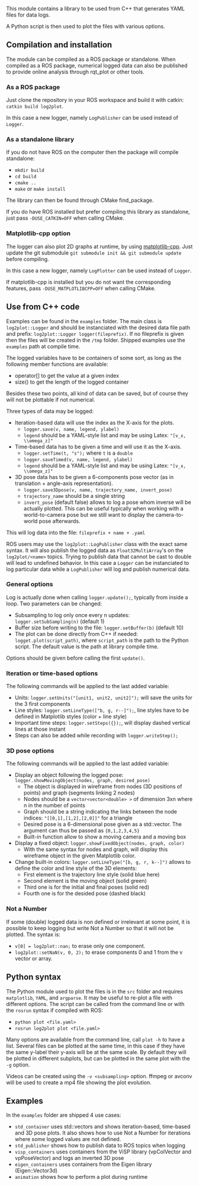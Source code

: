 This module contains a library to be used from C++ that generates YAML files for data logs.

A Python script is then used to plot the files with various options.

## Compilation and installation

The module can be compiled as a ROS package or standalone. When compiled as a ROS package, numerical logged data can also be published to provide online analysis through rqt_plot or other tools.

### As a ROS package

Just clone the repository in your ROS workspace and build it with catkin:  `catkin build log2plot`.

In this case a new logger, namely `LogPublisher` can be used instead of `Logger`.

### As a standalone library

If you do not have ROS on the computer then the package will compile standalone:

* `mkdir build`
* `cd build`
* `cmake ..`
* `make` or `make install`

The library can then be found through CMake find_package.

If you do have ROS installed but prefer compiling this library as standalone, just pass `-DUSE_CATKIN=OFF` when calling CMake.

### Matplotlib-cpp option

The logger can also plot 2D graphs at runtime, by using [matplotlib-cpp](https://github.com/lava/matplotlib-cpp). Just update the git submodule `git submodule init && git submodule update` before compiling.

In this case a new logger, namely `LogPlotter` can be used instead of `Logger`.

If matplotlib-cpp is installed but you do not want the corresponding features, pass `-DUSE_MATPLOTLIBCPP=OFF` when calling CMake.

## Use from C++ code

Examples can be found in the `examples` folder. The main class is `log2plot::Logger` and should be instanciated with the desired data file path and prefix:  `log2plot::Logger logger(fileprefix)`. If no fileprefix is given then the files will be created in the `/tmp` folder. Shipped examples use the `examples` path at compile time. 

The logged variables have to be containers of some sort, as long as the following member functions are available:
* operator[] to get the value at a given index
* size() to get the length of the logged container

Besides these two points, all kind of data can be saved, but of course they will not be plottable if not numerical.

Three types of data may be logged:
* Iteration-based data will use the index as the X-axis for the plots.
  * `logger.save(v, name, legend, ylabel)`
  * `legend` should be a YAML-style list and may be using Latex: `"[v_x, \\omega_z]"`
* Time-based data has to be given a time and will use it as the X-axis.
  * `logger.setTime(t, "s");` where `t` is a `double`
  * `logger.saveTimed(v, name, legend, ylabel)`
  * `legend` should be a YAML-style list and may be using Latex: `"[v_x, \\omega_z]"`
* 3D pose data has to be given a 6-components pose vector (as in translation + angle-axis representation). 
  * `logger.save3Dpose(v, name, trajectory_name, invert_pose)`
  * `trajectory_name` should be a single string
  * `invert_pose` (default false) allows to log a pose whom inverse will be actually plotted. This can be useful typically when working with a world-to-camera pose but we still want to display the camera-to-world pose afterwards.

This will log data into the file: `fileprefix + name + .yaml`

ROS users may use the `log2plot::LogPublisher` class with the exact same syntax. It will also publish the logged data as `Float32MultiArray`'s on the `log2plot/<name>` topics. Trying to publish data that cannot be cast to double will lead to undefined behavior. In this case a `Logger` can be instanciated to log particular data while a `LogPublisher` will log and publish numerical data.

### General options

Log is actually done when calling `logger.update();`, typically from inside a loop. Two parameters can be changed:
* Subsampling to log only once every n updates: `logger.setSubSampling(n)` (default 1)
* Buffer size before writing to the file: `logger.setBuffer(b)` (default 10)
* The plot can be done directly from C++ if needed: `logget.plot(script_path)`, where `script_path` is the path to the Python script. The default value is the path at library compile time.

Options should be given before calling the first `update()`.

### Iteration or time-based options

The following commands will be applied to the last added variable:
* Units: `logger.setUnits("[unit1, unit2, unit2]");` will save the units for the 3 first components
* Line styles: `logger.setLineType(["b, g, r--]");`, line styles have to be defined in Matplotlib styles (color + line style)
* Important time steps: `logger.setSteps({});`, will display dashed vertical lines at those instant
* Steps can also be added while recording with `logger.writeStep();` 

### 3D pose options

The following commands will be applied to the last added variable:
* Display an object following the logged pose: `logger.showMovingObject(nodes, graph, desired_pose)`
  * The object is displayed in wireframe from nodes (3D positions of points) and graph (segments linking 2 nodes)
  * Nodes should be a `vector<vector<double> >` of dimension 3xn where n in the number of points
  * Graph should be a string indicating the links between the node indices: `"[[0,1],[1,2],[2,0]]"` for a triangle
  * Desired pose is a 6-dimensional pose given as a std::vector. The argument can thus be passed as `{0,1,2,3,4,5}`
  * Built-in function allow to show a moving camera and a moving box
* Display a fixed object: `logger.showFixedObject(nodes, graph, color)`
  * With the same syntax for nodes and graph, will display this wireframe object in the given Matplotlib color.
* Change built-in colors: `logger.setLineType("[b, g, r, k--]")` allows to define the color and line style of the 3D elements:
  * First element is the trajectory line style (solid blue here)
  * Second element is the moving object (solid green)
  * Third one is for the initial and final poses (solid red)
  * Fourth one is for the desided pose (dashed black)
  
### Not a Number 

If some (double) logged data is non defined or irrelevant at some point, it is possible to keep logging but write Not a Number so that it will not be plotted. The syntax is:
* `v[0] = log2plot::nan;` to erase only one component.
* `log2plot::setNaN(v, 0, 2);` to erase components 0 and 1 from the v vector or array.
  
## Python syntax

The Python module used to plot the files is in the `src` folder and requires `matplotlib`, `YAML`, and `argparse`. It may be useful to re-plot a file with different options. The script can be called from the command line or with the `rosrun` syntax if compiled with ROS:
* `python plot <file.yaml>`
* `rosrun log2plot plot <file.yaml>`

Many options are available from the command line, call `plot -h` to have a list. Several files can be plotted at the same time, in this case if they have the same y-label their y-axis will be at the same scale. By default they will be plotted in different subplots, but can be plotted in the same plot with the `-g` option. 

Videos can be created using the `-v <subsampling>` option. ffmpeg or avconv will be used to create a mp4 file showing the plot evolution. 

## Examples

In the `examples` folder are shipped 4 use cases:
* `std_container` uses std::vectors and shows iteration-based, time-based and 3D pose plots. It also shows how to use Not a Number for iterations where some logged values are not defined.
* `std_publisher` shows how to publish data to ROS topics when logging
* `visp_containers` uses containers from the ViSP library (vpColVector and vpPoseVector) and logs an inverted 3D pose
* `eigen_containers` uses containers from the Eigen library (Eigen::Vector3d)
* `animation` shows how to perform a plot during runtime
